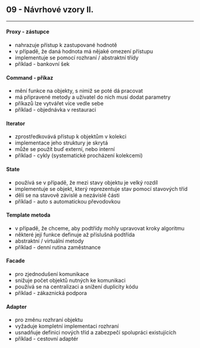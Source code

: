 ## 09 - Návrhové vzory II.
----

#### Proxy - zástupce

- nahrazuje přístup k zastupované hodnotě
- v případě, že daná hodnota má nějaké omezení přístupu
- implementuje se pomocí rozhraní / abstraktní třídy
- příklad - bankovní šek

#### Command - příkaz

- mění funkce na objekty, s nimiž se poté dá pracovat
- má připravené metody a uživatel do nich musí dodat parametry
- příkazů lze vytvářet více vedle sebe
- příklad - objednávka v restauraci

#### Iterator

- zprostředkovává přístup k objektům v kolekci
- implementace jeho struktury je skrytá
- může se použít buď externí, nebo interní
- příklad - cykly (systematické procházení kolekcemi)

#### State

- používá se v případě, že mezi stavy objektu je velký rozdíl
- implementuje se objekt, který reprezentuje stav pomocí stavových tříd
- dělí se na stavově závislé a nezávislé části
- příklad - auto s automatickou převodovkou

#### Template metoda

- v případě, že chceme, aby podtřídy mohly upravovat kroky algoritmu
- některé její funkce definuje až příslušná podtřída
- abstraktní / virtuální metody
- příklad - denní rutina zaměstnance

#### Facade

- pro zjednodušení komunikace
- snižuje počet objektů nutných ke komunikaci
- používá se na centralizaci a snížení duplicity kódu
- příklad - zákaznická podpora

#### Adapter

- pro změnu rozhraní objektu
- vyžaduje kompletní implementaci rozhraní
- usnadňuje definici nových tříd a zabezpečí spolupráci existujících
- příklad - cestovní adaptér
